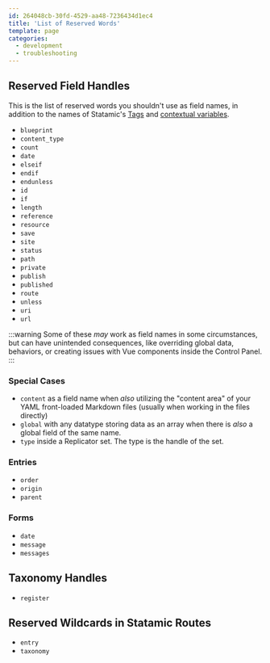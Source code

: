 ```yaml
---
id: 264048cb-30fd-4529-aa48-7236434d1ec4
title: 'List of Reserved Words'
template: page
categories:
  - development
  - troubleshooting
---
```

## Reserved Field Handles

This is the list of reserved words you shouldn't use as field names, in addition to the names of Statamic's [Tags](/tags) and [contextual variables](/variables).

- `blueprint`
- `content_type`
- `count`
- `date`
- `elseif`
- `endif`
- `endunless`
- `id`
- `if`
- `length`
- `reference`
- `resource`
- `save`
- `site`
- `status`
- `path`
- `private`
- `publish`
- `published`
- `route`
- `unless`
- `uri`
- `url`


:::warning
Some of these _may_ work as field names in some circumstances, but can have unintended consequences, like overriding global data, behaviors, or creating issues with Vue components inside the Control Panel.
:::

### Special Cases

- `content` as a field name when _also_ utilizing the "content area" of your YAML front-loaded Markdown files (usually when working in the files directly)
- `global` with any datatype storing data as an array when there is _also_ a global field of the same name.
- `type` inside a Replicator set. The type is the handle of the set.

### Entries

- `order`
- `origin`
- `parent`

### Forms

- `date`
- `message`
- `messages`

## Taxonomy Handles

- `register`

## Reserved Wildcards in Statamic Routes

- `entry`
- `taxonomy`
